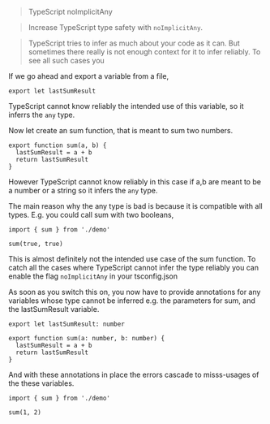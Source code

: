 > TypeScript noImplicitAny

> Increase TypeScript type safety with `noImplicitAny`.

> TypeScript tries to infer as much about your code as it can.
> But sometimes there really is not enough context for it to infer reliably. To see all such cases you 



If we go ahead and export a variable from a file, 

```
export let lastSumResult
```

TypeScript cannot know reliably the intended use of this variable, so it inferrs the `any` type.

Now let create an sum function, that is meant to sum two numbers.
```
export function sum(a, b) {
  lastSumResult = a + b
  return lastSumResult
}
```

However TypeScript cannot know reliably in this case if a,b are meant to be a number or a string so it infers the `any` type.


The main reason why the any type is bad is because it is compatible with all types. E.g. you could call sum with two booleans,


```
import { sum } from './demo'

sum(true, true)
```

This is almost definitely not the intended use case of the sum function. To catch all the cases where TypeScript cannot infer the type reliably you can enable the flag `noImplicitAny` in your tsconfig.json

As soon as you switch this on, you now have to provide annotations for any variables whose type cannot be inferred e.g. the parameters for sum, and the lastSumResult variable.


```
export let lastSumResult: number

export function sum(a: number, b: number) {
  lastSumResult = a + b
  return lastSumResult
}

```

And with these annotations in place the errors cascade to misss-usages of the these variables. 

```
import { sum } from './demo'

sum(1, 2)
```

